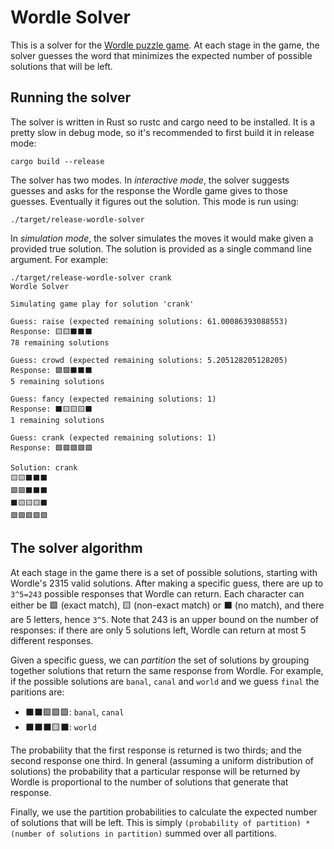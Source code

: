 # Wordle Solver

This is a solver for the [Wordle puzzle game](https://www.powerlanguage.co.uk/wordle/).
At each stage in the game, the solver guesses the word that minimizes the expected number of
  possible solutions that will be left.

## Running the solver

The solver is written in Rust so rustc and cargo need to be installed.
It is a pretty slow in debug mode, so it's recommended to first build it in release mode:

```
cargo build --release
```

The solver has two modes.
In *interactive mode*, the solver suggests guesses and asks for the response
the Wordle game gives to those guesses.
Eventually it figures out the solution.
This mode is run using:
```
./target/release-wordle-solver
```

In *simulation mode*, the solver simulates the moves it would make given a provided
true solution.
The solution is provided as a single command line argument.
For example:
```
./target/release-wordle-solver crank
Wordle Solver

Simulating game play for solution 'crank'

Guess: raise (expected remaining solutions: 61.00086393088553)
Response: 🟨🟨⬛⬛⬛
78 remaining solutions

Guess: crowd (expected remaining solutions: 5.205128205128205)
Response: 🟩🟩⬛⬛⬛
5 remaining solutions

Guess: fancy (expected remaining solutions: 1)
Response: ⬛🟨🟨🟨⬛
1 remaining solutions

Guess: crank (expected remaining solutions: 1)
Response: 🟩🟩🟩🟩🟩

Solution: crank
🟨🟨⬛⬛⬛
🟩🟩⬛⬛⬛
⬛🟨🟨🟨⬛
🟩🟩🟩🟩🟩
```

## The solver algorithm

At each stage in the game there is a set of possible solutions, starting with Wordle's 2315 valid solutions.
After making a specific guess, there are up to `3^5=243` possible responses that Wordle can return.
Each character can either be 🟩 (exact match), 🟨 (non-exact match) or ⬛ (no match), and there are 5 letters, hence `3^5`.
Note that 243 is an upper bound on the number of responses: if there are only 5 solutions left, Wordle can return at most 5 different responses.

Given a specific guess, we can *partition* the set of solutions by grouping together 
  solutions that return the same response from Wordle.
For example, if the possible solutions are 
  `banal`, `canal` and `world` and we guess `final` the paritions are:

- ⬛⬛🟩🟩🟩: `banal`, `canal`
- ⬛⬛⬛🟨⬛: `world`

The probability that the first response is returned is two thirds; and the second response one third.
In general (assuming a uniform distribution of solutions) the probability that a particular response will
  be returned by Wordle is proportional to the number of solutions that generate that response.

Finally, we use the partition probabilities to calculate the expected number of solutions that will be left.
This is simply `(probability of partition) * (number of solutions in partition)` summed over all partitions.
